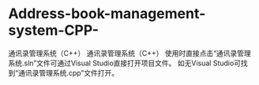 # Address-book-management-system-CPP-
通讯录管理系统（C++）
通讯录管理系统（C++）
使用时直接点击“通讯录管理系统.sln”文件可通过Visual Studio直接打开项目文件。
如无Visual Studio可找到“通讯录管理系统.cpp”文件打开。
